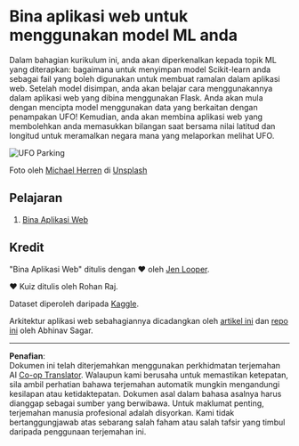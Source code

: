 <!--
CO_OP_TRANSLATOR_METADATA:
{
  "original_hash": "9836ff53cfef716ddfd70e06c5f43436",
  "translation_date": "2025-09-05T18:06:37+00:00",
  "source_file": "3-Web-App/README.md",
  "language_code": "ms"
}
-->
# Bina aplikasi web untuk menggunakan model ML anda

Dalam bahagian kurikulum ini, anda akan diperkenalkan kepada topik ML yang diterapkan: bagaimana untuk menyimpan model Scikit-learn anda sebagai fail yang boleh digunakan untuk membuat ramalan dalam aplikasi web. Setelah model disimpan, anda akan belajar cara menggunakannya dalam aplikasi web yang dibina menggunakan Flask. Anda akan mula dengan mencipta model menggunakan data yang berkaitan dengan penampakan UFO! Kemudian, anda akan membina aplikasi web yang membolehkan anda memasukkan bilangan saat bersama nilai latitud dan longitud untuk meramalkan negara mana yang melaporkan melihat UFO.

![UFO Parking](../../../3-Web-App/images/ufo.jpg)

Foto oleh <a href="https://unsplash.com/@mdherren?utm_source=unsplash&utm_medium=referral&utm_content=creditCopyText">Michael Herren</a> di <a href="https://unsplash.com/s/photos/ufo?utm_source=unsplash&utm_medium=referral&utm_content=creditCopyText">Unsplash</a>

## Pelajaran

1. [Bina Aplikasi Web](1-Web-App/README.md)

## Kredit

"Bina Aplikasi Web" ditulis dengan ♥️ oleh [Jen Looper](https://twitter.com/jenlooper).

♥️ Kuiz ditulis oleh Rohan Raj.

Dataset diperoleh daripada [Kaggle](https://www.kaggle.com/NUFORC/ufo-sightings).

Arkitektur aplikasi web sebahagiannya dicadangkan oleh [artikel ini](https://towardsdatascience.com/how-to-easily-deploy-machine-learning-models-using-flask-b95af8fe34d4) dan [repo ini](https://github.com/abhinavsagar/machine-learning-deployment) oleh Abhinav Sagar.

---

**Penafian**:  
Dokumen ini telah diterjemahkan menggunakan perkhidmatan terjemahan AI [Co-op Translator](https://github.com/Azure/co-op-translator). Walaupun kami berusaha untuk memastikan ketepatan, sila ambil perhatian bahawa terjemahan automatik mungkin mengandungi kesilapan atau ketidaktepatan. Dokumen asal dalam bahasa asalnya harus dianggap sebagai sumber yang berwibawa. Untuk maklumat penting, terjemahan manusia profesional adalah disyorkan. Kami tidak bertanggungjawab atas sebarang salah faham atau salah tafsir yang timbul daripada penggunaan terjemahan ini.